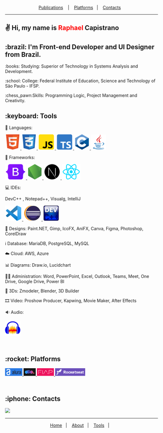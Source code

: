 <p align="center">
  <a href="https://github.com/C4PISTRANO#earth_americas-publications-">Publications</a>&nbsp;&nbsp;&nbsp; |&nbsp;&nbsp;&nbsp;
  <a href="https://github.com/C4PISTRANO#rocket-platforms">Platforms</a>&nbsp;&nbsp;&nbsp;|&nbsp;&nbsp;&nbsp;
  <a href="https://github.com/C4PISTRANO#-iphone-contacts">Contacts</a>&nbsp;&nbsp;&nbsp;
</p>
<hr>

<h2>
✌️ Hi, my name is <span style="color:red">Raphael</span> Capistrano
</h2>

<!--
<p align=center>
<a href="https://github.com/C4PISTRANO">
<img alt="LOGO RAPHAEL C4PISTRANO" title="raphael capistrano" src="https://github.com/C4PISTRANO/Portifolio/blob/main/github/logo.png" width="500px" align="center"/>
</p>
</a>
-->

<h2>:brazil: I'm Front-end Developer and UI Designer from Brazil. </h2>

<p>:books: Studying: Superior of Technology in Systems Analysis and Development.</p>

<p>:school: College: Federal Institute of Education, Science and Technology of São Paulo - IFSP.</p>
  
<p>:chess_pawn:Skills: Programming Logic, Project Management and Creativity.</p>


<h2>:keyboard: Tools</h2>

:symbols: Languages: 
<p>
<a href="https://developer.mozilla.org/pt-BR/docs/Learn/Getting_started_with_the_web/HTML_basics">
<img alt="Logo Linguagem HTML" title="HTML" src="https://github.com/C4PISTRANO/Github/blob/main/LogoHTML.png" height="50px"/>
</a>
<a href="https://developer.mozilla.org/pt-BR/docs/Learn/CSS/First_steps/What_is_CSS">
<img alt="Logo Linguagem CSS" title="CSS" src="https://github.com/C4PISTRANO/Github/blob/main/LogoCSS.png" height="50px"/>
</a>
<a href="https://developer.mozilla.org/pt-BR/docs/Learn/JavaScript/First_steps/What_is_JavaScript">
<img alt="Logo Linguagem Javascript" title="Javascript" src="https://github.com/C4PISTRANO/Github/blob/main/LogoJavascript1.png" height="50px"/>
</a>
<a href="https://www.devmedia.com.br/introducao-ao-typescript/36729">
<img alt="Logo Linguagem Typescript" title="Typescript" src="https://github.com/C4PISTRANO/Github/blob/main/LogoTypescript.png" height="50px"/>
</a>
<a href="https://www.devmedia.com.br/historia-do-c-c/24029#:~:text=A%20linguagem%20C%20%C3%A9%20o,a%20evolu%C3%A7%C3%A3o%20da%20linguagem%20B.">
<img alt="Logo Linguagem C" title="C" src="https://github.com/C4PISTRANO/Github/blob/main/LogoC.png" height="50px"/>
</a>
<a href="https://www.java.com/pt-BR/download/help/whatis_java.html">
<img alt="Logo Linguagem Java" title="Java" src="https://github.com/C4PISTRANO/Github/blob/main/LogoJava.png" height="50px"/>
</a>

:bookmark_tabs: Frameworks:
<p>
<a href="https://www.devmedia.com.br/guia/bootstrap/38150#:~:text=Introdu%C3%A7%C3%A3o,aos%20diferentes%20tamanhos%20de%20tela.">
<img alt="Logo Framework Bootstrap" title="Bootstrap" src="https://github.com/C4PISTRANO/Github/blob/main/LogoBootstrap.png" height="50px"/>
</a>
<a href="https://nodejs.org/pt-br/about/">
<img alt="Logo Framework Node.js" title="Node.js" src="https://github.com/C4PISTRANO/Github/blob/main/LogoNodeJS.png" height="50px"/>
</a>
<a href="https://nextjs.org/learn/foundations/about-nextjs/what-is-nextjs">
<img alt="Logo Framework Next.js" title="Next.js" src="https://github.com/C4PISTRANO/Github/blob/main/LogoNextJS.png" height="50px"/>
</a>
<a href="https://www.alura.com.br/artigos/react-native?gclid=CjwKCAjw-L-ZBhB4EiwA76YzOTjUlfDmpDTqrYXmxNmMI9Cr9qQcYhyoe1PNoh1ZDILMLtGfgm5z0BoCCYAQAvD_BwE">
<img alt="Logo Framework React Native" title="React Native" src="https://github.com/C4PISTRANO/Github/blob/main/LogoReactNative.png" height="50px"/>
</a>
</p>

:computer: IDEs:

DevC++ , Notepad++, Visualg, IntelliJ
<p>
<a href="https://code.visualstudio.com/">
<img alt="Logo Visual Studio Code" title="Visual Studio Code" src="https://github.com/C4PISTRANO/Github/blob/main/LogoVSCode.png" height="50px"/>
</a>
<a href="https://eclipseide.org/">
<img alt="Logo Eclipse IDE" title="Eclipse IDE" src="https://github.com/C4PISTRANO/Github/blob/main/LogoEclipse.png" height="50px"/>
</a>
<a href="https://www.bloodshed.net/">
<img alt="Logo DevC++" title="DevC++" src="https://github.com/C4PISTRANO/Github/blob/main/LogoDevC++.png" height="50px"/>
</a>
</p>

:art: Designs:
Paint.NET, Gimp, IcoFX, AniFX, Canva, Figma, Photoshop, CorelDraw

:information_source: Database:
MariaDB, PostgreSQL, MySQL

:cloud: Cloud:
AWS, Azure

:bar_chart: Diagrams:
Draw.io, Lucidchart

:man_office_worker: Administration:
Word, PowerPoint, Excel, Outlook, Teams, Meet, One Drive, Google Drive, Power BI

:moyai: 3Ds:
Zmodeler, Blender, 3D Builder

:film_strip: Video:
Proshow Producer, Kapwing, Movie Maker, After Effects

:sound: Audio:
<p>
<a href="https://www.audacityteam.org/">
<img alt="Logo Audacity" title="Audacity" src="https://github.com/C4PISTRANO/Github/blob/main/LogoAudacity.png" height="50px"/>
</a>
</p>

<!--
<h2>:earth_americas: Publications </h2>

To access and test the functionalities of the created pages, just click on the corresponding image:
<p align="center">
  <a href="https://C4PISTRANO.github.io/DW2A4/Atividades/A4/">
    <img alt="dev.finances" title="dev.finance$" src="https://github.com/C4PISTRANO/DW2A4/blob/main/github/preview1.png" width="200px" border-radius="3px">
  </a>
  <a href="https://C4PISTRANO.github.io/DW2A4/Atividades/A5">
    <img alt="Form.dev" title="Form.dev" src="https://github.com/C4PISTRANO/DW2A4/blob/main/github/preview2.png" width="200px">
  </a>
  <a href="https://C4PISTRANO.github.io/DW2A4/Atividades/4A/">
    <img alt="Pesquisa.Covid" title="Pesquisa.Covid" src="https://github.com/C4PISTRANO/DW2A4/blob/main/github/preview3.png" width="200px">
  </a>
  <a href="https://C4PISTRANO.github.io/DW2A4/Página de links">
    <img alt="Página de Links" title="Página de Links" src="https://github.com/C4PISTRANO/DW2A4/blob/main/Página de links/src/img/preview.png" width="200px">
  </a>
-->

<br>
<h2>:rocket: Platforms</h2>
<p>
<a href="https://www.alura.com.br/">
<img alt="Logo Alura" title="Alura" src="https://github.com/C4PISTRANO/Github/blob/main/Alura.png" height="25px"/>
</a>
<a href="https://www.dio.me/">
<img alt="Logo DIO" title="DIO" src="https://github.com/C4PISTRANO/Github/blob/main/DIO.png" height="25px"/>
</a>
<a href="https://www.fiap.com.br/">
<img alt="Logo FIAP" title="FIAP" src="https://github.com/C4PISTRANO/Github/blob/main/FIAP.png" height="25px"/>
</a>
<a href="https://www.rocketseat.com.br/">
<img alt="Logo Rocketseat" title="Rocketseat" src="https://github.com/C4PISTRANO/Github/blob/main/Rocketseat.png" height="25px"/>
</a>
</p>

<br>
<h2> :iphone: Contacts</h2> 

<p>
<a href="https://www.linkedin.com/in/raphaelcapistrano" alt="Linkedin"> 
<img src="https://img.shields.io/badge/LinkedIn-0077B5?style=for-the-badge&logo=linkedin&logoColor=white&link=https://www.linkedin.com/in/raphaelcapistrano"/> 
</a>

<!--<a href="https://www.linkedin.com/in/raphaelcapistrano" alt="Hotmail"> 
<img src="https://img.shields.io/badge/LinkedIn-0077B5?style=for-the-badge&logo=hotmail&logoColor=white&link=https://www.linkedin.com/in/raphaelcapistrano"/>
</a>

<a href="https://www.linkedin.com/in/raphaelcapistrano" alt="Gmail"> 
<img src="https://img.shields.io/badge/LinkedIn-0077B5?style=for-the-badge&logo=gmail&logoColor=white&link=https://www.linkedin.com/in/raphaelcapistrano"/>
</a>-->

</p>
</h3>



<hr>
<p align="center">
  <a href="https://github.com/C4PISTRANO#%EF%B8%8F-hi-my-name-is">Home</a>&nbsp;&nbsp;&nbsp;|&nbsp;&nbsp;&nbsp;
  <a href="https://github.com/C4PISTRANO#brazil-im-front-end-developer-and-ui-designer-from-brazil-">About</a>&nbsp;&nbsp;&nbsp;|&nbsp;&nbsp;&nbsp;
  <a href="https://github.com/C4PISTRANO#keyboard-tools">Tools</a>&nbsp;&nbsp;&nbsp;|&nbsp;&nbsp;&nbsp;
</p>

